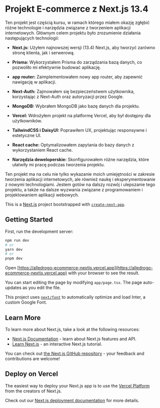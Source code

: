 # Projekt E-commerce z Next.js 13.4

Ten projekt jest częścią kursu, w ramach którego miałem okazję zgłębić różne technologie i narzędzia związane z tworzeniem aplikacji internetowych. Głównym celem projektu było zrozumienie działania następujących technologii:

- **Next.js:** Użyłem najnowszej wersji (13.4) Next.js, aby tworzyć zarówno stronę klienta, jak i serwerową.

- **Prisma:** Wykorzystałem Prisma do zarządzania bazą danych, co pozwoliło mi efektywnie budować aplikację.

- **app router:** Zaimplementowałem nowy app router, aby zapewnić nawigację w aplikacji.

- **Next-Auth:** Zajmowałem się bezpieczeństwem użytkownika, korzystając z Next-Auth oraz autoryzacji przez Google.

- **MongoDB:** Wybrałem MongoDB jako bazę danych dla projektu.

- **Vercel:** Wdrożyłem projekt na platformę Vercel, aby był dostępny dla użytkowników.

- **TailwindCSS i DaisyUI:** Poprawiłem UX, projektując responsywne i estetyczne UI.

- **React cache:** Optymalizowałem zapytania do bazy danych z wykorzystaniem React cache.

- **Narzędzia deweloperskie:** Skonfigurowałem różne narzędzia, które ułatwiły mi pracę podczas tworzenia projektu.

Ten projekt ma na celu nie tylko wykazanie moich umiejętności w zakresie tworzenia aplikacji internetowych, ale również naukę i eksperymentowanie z nowymi technologiami. Jestem gotów na dalszy rozwój i ulepszanie tego projektu, a także na dalsze wyzwania związane z programowaniem i projektowaniem aplikacji webowych.

This is a [Next.js](https://nextjs.org/) project bootstrapped with [`create-next-app`](https://github.com/vercel/next.js/tree/canary/packages/create-next-app).

## Getting Started

First, run the development server:

```bash
npm run dev
# or
yarn dev
# or
pnpm dev
```

Open [https://alledrogo-ecommerce-nextjs.vercel.app](https://alledrogo-ecommerce-nextjs.vercel.app) with your browser to see the result.

You can start editing the page by modifying `app/page.tsx`. The page auto-updates as you edit the file.

This project uses [`next/font`](https://nextjs.org/docs/basic-features/font-optimization) to automatically optimize and load Inter, a custom Google Font.

## Learn More

To learn more about Next.js, take a look at the following resources:

- [Next.js Documentation](https://nextjs.org/docs) - learn about Next.js features and API.
- [Learn Next.js](https://nextjs.org/learn) - an interactive Next.js tutorial.

You can check out [the Next.js GitHub repository](https://github.com/vercel/next.js/) - your feedback and contributions are welcome!

## Deploy on Vercel

The easiest way to deploy your Next.js app is to use the [Vercel Platform](https://vercel.com/new?utm_medium=default-template&filter=next.js&utm_source=create-next-app&utm_campaign=create-next-app-readme) from the creators of Next.js.

Check out our [Next.js deployment documentation](https://nextjs.org/docs/deployment) for more details.
